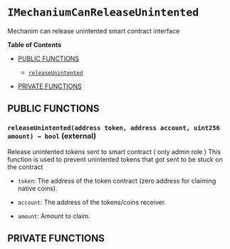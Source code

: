 # `IMechaniumCanReleaseUnintented`


Mechanim can release unintented smart contract interface


**Table of Contents**

- [PUBLIC FUNCTIONS](#public-functions)
    - [`releaseUnintented`](#IMechaniumCanReleaseUnintented-releaseUnintented-address-address-uint256-)

- [PRIVATE FUNCTIONS](#private-functions)







## PUBLIC FUNCTIONS

### `releaseUnintented(address token, address account, uint256 amount) → bool` (external) <span id="IMechaniumCanReleaseUnintented-releaseUnintented-address-address-uint256-"></span>

Release unintented tokens sent to smart contract ( only admin role )
This function is used to prevent unintented tokens that got sent to be stuck on the contract

- `token`: The address of the token contract (zero address for claiming native coins).

- `account`: The address of the tokens/coins receiver.

- `amount`: Amount to claim.

## PRIVATE FUNCTIONS




